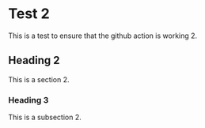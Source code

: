 # Test 2

This is a test to ensure that the github action is working 2.

## Heading 2

This is a section 2.

### Heading 3

This is a subsection 2.

